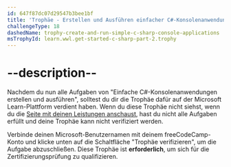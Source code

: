 ```yaml
---
id: 647f87dc07d29547b3bee1bf
title: 'Trophäe - Erstellen und Ausführen einfacher C#-Konsolenanwendungen'
challengeType: 18
dashedName: trophy-create-and-run-simple-c-sharp-console-applications
msTrophyId: learn.wwl.get-started-c-sharp-part-2.trophy
---
```


# --description--

Nachdem du nun alle Aufgaben von "Einfache C#-Konsolenanwendungen erstellen und ausführen", solltest du dir die Trophäe dafür auf der Microsoft Learn-Plattform verdient haben. Wenn du diese Trophäe nicht siehst, wenn du die <a href="https://learn.microsoft.com/users/me/achievements#trophies-section" target="_blank" rel="noreferrer">Seite mit deinen Leistungen anschaust</a>, hast du nicht alle Aufgaben erfüllt und deine Trophäe kann nicht verifiziert werden.

Verbinde deinen Microsoft-Benutzernamen mit deinem freeCodeCamp-Konto und klicke unten auf die Schaltfläche "Trophäe verifizieren", um die Aufgabe abzuschließen. Diese Trophäe ist **erforderlich**, um sich für die Zertifizierungsprüfung zu qualifizieren.
